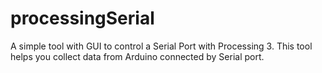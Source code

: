 # processingSerial
A simple tool with GUI to control a Serial Port with Processing 3. 
This tool helps you collect data from Arduino connected by Serial port.
